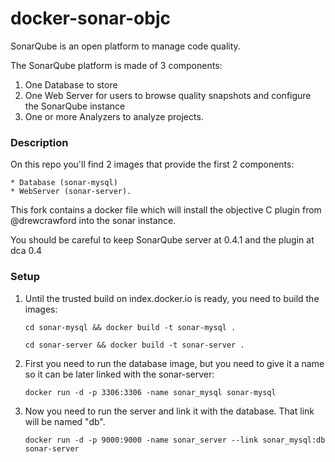 # docker-sonar-objc

SonarQube is an open platform to manage code quality.

The SonarQube platform is made of 3 components:

1. One Database to store
2. One Web Server for users to browse quality snapshots and configure the SonarQube instance
3. One or more Analyzers to analyze projects.

### Description

On this repo you'll find 2 images that provide the first 2 components:

	* Database (sonar-mysql)
	* WebServer (sonar-server).

This fork contains a docker file which will install the objective C plugin from @drewcrawford into the sonar instance.

You should be careful to keep SonarQube server at 0.4.1 and the plugin at dca 0.4 

### Setup

1. Until the trusted build on index.docker.io is ready, you need to build the images:

	`cd sonar-mysql && docker build -t sonar-mysql .`
	
	`cd sonar-server && docker build -t sonar-server .`

1. First you need to run the database image, but you need to give it a name so it can be later linked with the sonar-server:

	`docker run -d -p 3306:3306 -name sonar_mysql sonar-mysql`

2. Now you need to run the server and link it with the database. That link will be named "db".

	`docker run -d -p 9000:9000 -name sonar_server --link sonar_mysql:db sonar-server`

